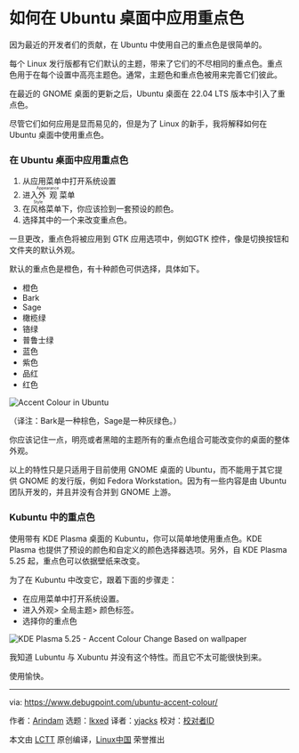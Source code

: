 [#]: subject: "How to Apply Accent Colour in Ubuntu Desktop"
[#]: via: "https://www.debugpoint.com/ubuntu-accent-colour/"
[#]: author: "Arindam https://www.debugpoint.com/author/admin1/"
[#]: collector: "lkxed"
[#]: translator: "yjacks"
[#]: reviewer: " "
[#]: publisher: " "
[#]: url: " "
如何在 Ubuntu 桌面中应用重点色
======

因为最近的开发者们的贡献，在 Ubuntu 中使用自己的重点色是很简单的。

每个 Linux 发行版都有它们默认的主题，带来了它们的不尽相同的重点色。重点色用于在每个设置中高亮主题色。通常，主题色和重点色被用来完善它们彼此。

在最近的 GNOME 桌面的更新之后，Ubuntu 桌面在 22.04 LTS 版本中引入了重点色。

尽管它们如何应用是显而易见的，但是为了 Linux 的新手，我将解释如何在 Ubuntu 桌面中使用重点色。

### 在 Ubuntu 桌面中应用重点色

1. 从应用菜单中打开系统设置
2. 进入<ruby>外观<rt>Appearance</rt></ruby> 菜单
3. 在<ruby>风格<rt>Style</rt></ruby>菜单下，你应该捡到一套预设的颜色。
4. 选择其中的一个来改变重点色。

一旦更改，重点色将被应用到 GTK 应用选项中，例如GTK 控件，像是切换按钮和文件夹的默认外观。

默认的重点色是橙色，有十种颜色可供选择，具体如下。

* 橙色
* Bark
* Sage
* 橄榄绿
* 铬绿
* 普鲁士绿
* 蓝色
* 紫色
* 品红
* 红色

![Accent Colour in Ubuntu][1]

（译注：Bark是一种棕色，Sage是一种灰绿色。）

你应该记住一点，明亮或者黑暗的主题所有的重点色组合可能改变你的桌面的整体外观。

以上的特性只是只适用于目前使用 GNOME 桌面的 Ubuntu，而不能用于其它提供 GNOME 的发行版，例如 Fedora Workstation。因为有一些内容是由 Ubuntu 团队开发的，并且并没有合并到 GNOME 上游。

### Kubuntu 中的重点色

使用带有 KDE Plasma 桌面的 Kubuntu，你可以简单地使用重点色。KDE Plasma 也提供了预设的颜色和自定义的颜色选择器选项。另外，自 KDE Plasma 5.25 起，重点色可以依据壁纸来改变。

为了在 Kubuntu 中改变它，跟着下面的步骤走：

* 在应用菜单中打开系统设置。
* 进入外观> 全局主题> 颜色标签。
* 选择你的重点色

![KDE Plasma 5.25 - Accent Colour Change Based on wallpaper][2]

我知道 Lubuntu 与 Xubuntu 并没有这个特性。而且它不太可能很快到来。

使用愉快。

--------------------------------------------------------------------------------

via: https://www.debugpoint.com/ubuntu-accent-colour/

作者：[Arindam][a]
选题：[lkxed][b]
译者：[yjacks](https://github.com/yjacks)
校对：[校对者ID](https://github.com/校对者ID)

本文由 [LCTT](https://github.com/LCTT/TranslateProject) 原创编译，[Linux中国](https://linux.cn/) 荣誉推出

[a]: https://www.debugpoint.com/author/admin1/
[b]: https://github.com/lkxed
[1]: https://www.debugpoint.com/wp-content/uploads/2022/08/Accent-Colour-in-Ubuntu.jpg
[2]: https://www.debugpoint.com/wp-content/uploads/2022/05/KDE-Plasma-5.25-Accent-Colour-Change-Based-on-wallpaper-1024x611.jpg
[3]: https://t.me/debugpoint
